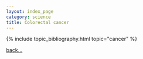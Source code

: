 ```yaml
---
layout: index_page
category: science
title: Colorectal cancer
---
```


{% include topic_bibliography.html topic="cancer" %}

[back...](/science)
